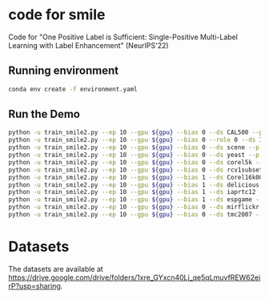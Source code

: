 # code for smile
Code for "One Positive Label is Sufficient: Single-Positive Multi-Label Learning with Label Enhancement" (NeurIPS'22)

## Running environment

```bash
conda env create -f environment.yaml
```

## Run the Demo

```bash
python -u train_smile2.py --ep 10 --gpu ${gpu} --bias 0 --ds CAL500 --p 0.01 --mu 0.01 --rate 0.1
python -u train_smile2.py --ep 10 --gpu ${gpu} --bias 0 --role 0 --ds Image --p 0.1 --mu 0.9 --rate 0.7
python -u train_smile2.py --ep 10 --gpu ${gpu} --bias 0 --ds scene --p 0.075 --mu 0.3 --rate 0.5
python -u train_smile2.py --ep 10 --gpu ${gpu} --bias 0 --ds yeast --p 0.05 --mu 0.5 --rate 0.1
python -u train_smile2.py --ep 10 --gpu ${gpu} --bias 0 --ds corel5k --p 0.025 --mu 0.1 --rate 0.1
python -u train_smile2.py --ep 10 --gpu ${gpu} --bias 0 --ds rcv1subset1 --p 0.01 --mu 0.01 --rate 0.1
python -u train_smile2.py --ep 10 --gpu ${gpu} --bias 1 --ds Corel16k001 --p 0.001 --mu 0.01
python -u train_smile2.py --ep 10 --gpu ${gpu} --bias 1 --ds delicious --p 0.01 --mu 0.01
python -u train_smile2.py --ep 10 --gpu ${gpu} --bias 1 --ds iaprtc12 --p 0.001 --mu 0.01
python -u train_smile2.py --ep 10 --gpu ${gpu} --bias 1 --ds espgame --p 0.025 --mu 0.01
python -u train_smile2.py --ep 10 --gpu ${gpu} --bias 0 --ds mirflickr --p 0.01 --mu 0.01 --rate 0.1
python -u train_smile2.py --ep 10 --gpu ${gpu} --bias 0 --ds tmc2007 --p 0.025 --mu 0.1 --rate 0.3
```

# Datasets

The datasets are available at https://drive.google.com/drive/folders/1xre_GYxcn40Lj_qe5qLmuvfREW62eirP?usp=sharing.

